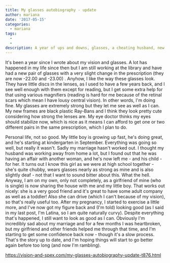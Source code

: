 ```yaml
---
title: My glasses autobiography - update
author: mariana
date: '2017-05-15'
categories:
  - mariana
tags:
  - 
  - 
description: A year of ups and downs, glasses, a cheating husband, new frames, and finding confidence again. Life goes on.
---
```

It's been a year since I wrote about my vision and glasses. A lot has happened in my life since then but I am still working at the library and have had a new pair of glasses with a very slight change in the prescription (they are now -22.00 and -23.00) . Anyhow, I like the way these glasses look. They have little discs in the lenses, as I used to have a few years back, and I see well enough with them except for reading, but I get some extra help for that using various magnifiers (reading is hard for me because of the retinal scars which mean I have lousy central vision). In other words, I'm doing fine. My glasses are extremely strong but they let me see as well as I can. My new frames are black plastic Ray-Bans and I think they look pretty cute considering how strong the lenses are. My eye doctor thinks my eyes should stabilize now, which is nice as it means I can afford to get one or two different pairs in the same prescription, which I plan to do. 

Personal life, not so good. My little boy is growing up fast, he's doing great, and he's starting at kindergarten in September. Everything was going so well, but really it wasn't. Sadly my marriage hasn't worked out. I thought my husband was working away from home a lot, but I found out that he was having an affair with another woman, and he's now left me - and his child - for her. It turns out I know this girl as we were at high school together - she's quite chubby, wears glasses nearly as strong as mine and is also slightly deaf - not that I want to sound bitter about this. What the hell. Anyway, I am on my own, only not completely, as a girlfriend of mine (who is single) is now sharing the house with me and my little boy. That works out nicely: she is a very good friend and it's great to have some adult company as well as a toddler! Also she can drive (which I can't because of my vision), so that's really useful too. After my pregnancy, I started to exercise a little more, and I've now got my figure back and (I'm told) looking good (as I said in my last post, I'm Latina, so I am quite naturally curvy). Despite everything that's happened, I still want to look as good as I can. Obviously I'm incredibly sad about my marriage and for a few months I was heartbroken, but my girlfriend and other friends helped me through that time, and I'm starting to get some confidence back now - though it's a slow process. That's the story up to date, and I'm hoping things will start to go better again before too long (and now I'm rambling).

https://vision-and-spex.com/my-glasses-autobiography-update-t876.html